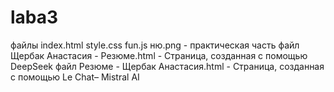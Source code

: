 # laba3
файлы index.html style.css fun.js ню.png - практическая часть 
файл Щербак Анастасия - Резюме.html - Страница, созданная с помощью DeepSeek
файл Резюме - Щербак Анастасия.html - Страница, созданная с помощью Le Chat– Mistral AI
